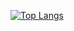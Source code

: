 [![Top Langs](https://github-readme-stats.vercel.app/api/top-langs/?username=Fmanuel809&layout=compact&hide_border=true&theme=radical)](https://github.com/anuraghazra/github-readme-stats)
